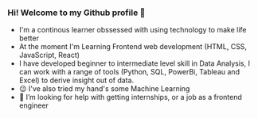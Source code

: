 ### Hi! Welcome to my Github profile 👋
- I'm a continous learner obssessed with using technology to make life better
- At the moment I'm Learning Frontend web development (HTML, CSS, JavaScript, React)
- I have developed beginner to intermediate level skill in Data Analysis, I can work with a range of tools (Python, SQL, PowerBi, Tableau and Excel) to derive insight out of data.
- 😉 I've also tried my hand's some Machine Learning
- 🤔 I’m looking for help with getting internships, or a job as a frontend engineer 

